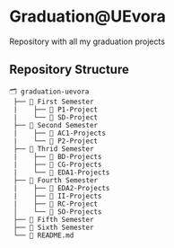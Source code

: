 # Graduation@UEvora
Repository with all my graduation projects
<!-- 📙 -->
## Repository Structure
```
🗂 graduation-uevora
 ├── 📂 First Semester
 |    ├── 📘 P1-Project
 |    └── 📘 SD-Project
 ├── 📂 Second Semester
 |    ├── 📘 AC1-Projects
 |    └── 📘 P2-Project
 ├── 📂 Thrid Semester
 |    ├── 📗 BD-Projects
 |    ├── 📗 CG-Projects
 |    └── 📗 EDA1-Projects
 ├── 📂 Fourth Semester
 |    ├── 📗 EDA2-Projects
 |    ├── 📗 II-Projects
 |    ├── 📗 RC-Project
 │    └── 📗 SO-Projects
 ├── 📂 Fifth Semester
 ├── 📂 Sixth Semester
 └── 📄 README.md
```
